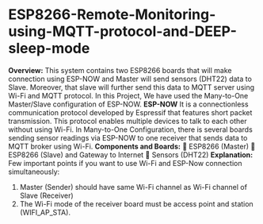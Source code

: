 # ESP8266-Remote-Monitoring-using-MQTT-protocol-and-DEEP-sleep-mode
**Overview:**
This system contains two ESP8266 boards that will make connection using ESP-NOW and Master will send sensors (DHT22) data to Slave. 
Moreover, that slave will further send this data to MQTT server using Wi-Fi and MQTT protocol. 
In this Project, We have used the Many-to-One Master/Slave configuration of ESP-NOW. 
**ESP-NOW** 
It is a connectionless communication protocol developed by Espressif that features short packet transmission. 
This protocol enables multiple devices to talk to each other without using Wi-Fi.
In Many-to-One Configuration, there is several boards sending sensor readings via ESP-NOW to one receiver that sends data to MQTT broker using Wi-Fi.
**Components and Boards:**
	ESP8266 (Master)
	ESP8266 (Slave) and Gateway to Internet
	Sensors (DHT22)
**Explanation:**
Few important points if you want to use Wi-Fi and ESP-Now connection simultaneously:
1.  Master (Sender) should have same Wi-Fi channel as Wi-Fi channel of Slave (Receiver)
2.  The Wi-Fi mode of the receiver board must be access point and station (WIFI_AP_STA).
